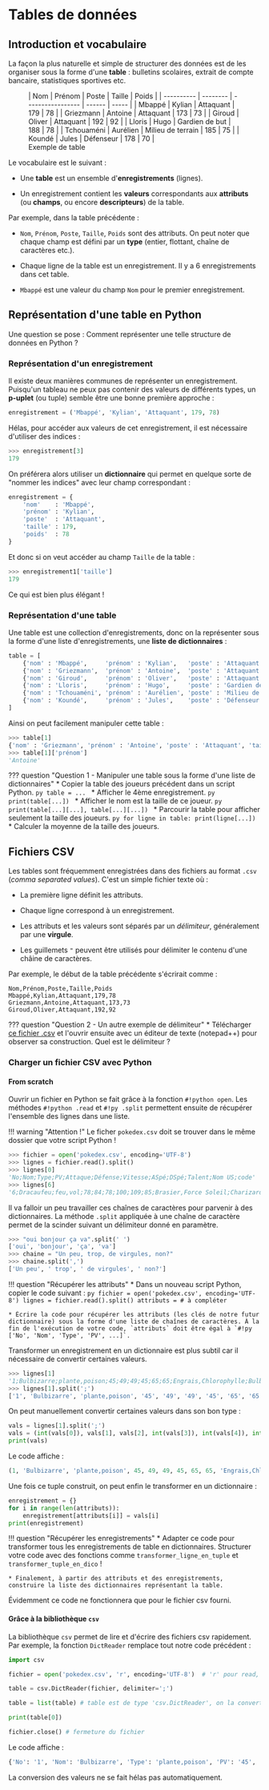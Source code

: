 # Tables de données

## Introduction et vocabulaire

La façon la plus naturelle et simple de structurer des données est de les organiser sous la forme d'une **table** : bulletins scolaires, extrait de compte bancaire, statistiques sportives etc.

<figure markdown>
| Nom        | Prénom   | Poste             | Taille | Poids |
| ---------- | -------- | ----------------- | ------ | ----- |
| Mbappé     | Kylian   | Attaquant         | 179    | 78    |
| Griezmann  | Antoine  | Attaquant         | 173    | 73    |
| Giroud     | Oliver   | Attaquant         | 192    | 92    |
| Lloris     | Hugo     | Gardien de but    | 188    | 78    |
| Tchouaméni | Aurélien | Milieu de terrain | 185    | 75    |
| Koundé     | Jules    | Défenseur         | 178    | 70    |
<figcaption style="font-style: normal">Exemple de table</figcaption>
</figure>

Le vocabulaire est le suivant :

* Une **table** est un ensemble d'**enregistrements** (lignes).

* Un enregistrement contient les **valeurs** correspondants aux **attributs** (ou **champs**, ou encore **descripteurs**) de la table.

Par exemple, dans la table précédente :

* `Nom`, `Prénom`, `Poste`, `Taille`, `Poids` sont des attributs. On peut noter que chaque champ est défini par un **type** (entier, flottant, chaîne de caractères etc.). 
  
* Chaque ligne de la table est un enregistrement. Il y a 6 enregistrements dans cet table.

* `Mbappé` est une valeur du champ `Nom` pour le premier enregistrement.

## Représentation d'une table en Python

Une question se pose : Comment représenter une telle structure de données en Python ?

### Représentation d'un enregistrement

Il existe deux manières communes de représenter un enregistrement. Puisqu'un tableau ne peux pas contenir des valeurs de différents types, un **p-uplet** (ou tuple) semble être une bonne première approche :

```py
enregistrement = ('Mbappé', 'Kylian', 'Attaquant', 179, 78)
```

Hélas, pour accéder aux valeurs de cet enregistrement, il est nécessaire d'utiliser des indices :

```py
>>> enregistrement[3]
179
```

On préférera alors utiliser un **dictionnaire** qui permet en quelque sorte de "nommer les indices" avec leur champ correspondant :

```py
enregistrement = {
    'nom'    : 'Mbappé',
    'prénom' : 'Kylian',
    'poste'  : 'Attaquant',
    'taille' : 179,
    'poids'  : 78
}
```

Et donc si on veut accéder au champ `Taille` de la table :

```py
>>> enregistrement1['taille']
179
```

Ce qui est bien plus élégant !

### Représentation d'une table

Une table est une collection d'enregistrements, donc on la représenter sous la forme d'une liste d'enregistrements, une **liste de dictionnaires** :

```py
table = [
    {'nom' : 'Mbappé',     'prénom' : 'Kylian',   'poste' : 'Attaquant',         'taille' : 179, 'poids' : 78},
    {'nom' : 'Griezmann',  'prénom' : 'Antoine',  'poste' : 'Attaquant',         'taille' : 173, 'poids' : 73},
    {'nom' : 'Giroud',     'prénom' : 'Oliver',   'poste' : 'Attaquant',         'taille' : 192, 'poids' : 92},
    {'nom' : 'Lloris',     'prénom' : 'Hugo',     'poste' : 'Gardien de but',    'taille' : 188, 'poids' : 78},
    {'nom' : 'Tchouaméni', 'prénom' : 'Aurélien', 'poste' : 'Milieu de terrain', 'taille' : 185, 'poids' : 75},
    {'nom' : 'Koundé',     'prénom' : 'Jules',    'poste' : 'Défenseur',         'taille' : 178, 'poids' : 70}
]
```

Ainsi on peut facilement manipuler cette table :

```py
>>> table[1]
{'nom' : 'Griezmann', 'prénom' : 'Antoine', 'poste' : 'Attaquant', 'taille' : 173, 'poids' : 73 }
>>> table[1]['prénom']
'Antoine'
```

??? question "Question 1 - Manipuler une table sous la forme d'une liste de dictionnaires"
    * Copier la table des joueurs précédent dans un script Python.
        ```py
        table = ...
        ```
    * Afficher le 4ème enregistrement.
        ```py
        print(table[...])
        ```
    * Afficher le nom est la taille de ce joueur.
        ```py
        print(table[...][...], table[...][...])
        ```
    * Parcourir la table pour afficher seulement la taille des joueurs.
        ```py
        for ligne in table:
            print(ligne[...])
        ```
    * Calculer la moyenne de la taille des joueurs.

## Fichiers CSV

<!-- ### Fichier texte tabulé

Comment enregistrer une table dans un fichier ? Il existe deux manières courantes. La première est de séparer les enregistrements par des **sauts à la ligne** et les valeurs par des **tabulations** dans un bête fichier texte :

```
"Mbappé"	"Kylian"	"Attaquant" 179	78
"Griezmann"	"Antoine"	"Attaquant" 173	73
"Giroud"    "Oliver"    "Attaquant" 192 92
```

On ajoute des guillemets autour des valeurs de type chaîne de caractères, car certaines d'entre elles pourraient contenir des sauts à la ligne (`\n`) ou des tabulation (`\ t`) qu'on ne voudrait pas confondre avec ceux structurant le fichier.

### Fichier CSV -->

Les tables sont fréquemment enregistrées dans des fichiers au format `.csv` (*comma separated values*). C'est un simple fichier texte où :

* La première ligne définit les attributs.

* Chaque ligne correspond à un enregistrement.

* Les attributs et les valeurs sont séparés par un *délimiteur*, généralement par une **virgule**.

* Les guillemets `"` peuvent être utilisés pour délimiter le contenu d'une châine de caractères.

Par exemple, le début de la table précédente s'écrirait comme :

```csv
Nom,Prénom,Poste,Taille,Poids
Mbappé,Kylian,Attaquant,179,78
Griezmann,Antoine,Attaquant,173,73
Giroud,Oliver,Attaquant,192,92
```

??? question "Question 2 - Un autre exemple de délimiteur"
    * Télécharger  [ce fichier .csv](./pokedex.csv) et l'ouvrir ensuite avec un éditeur de texte (notepad++) pour observer sa construction. Quel est le délimiteur ?

### Charger un fichier CSV avec Python

#### From scratch

Ouvrir un fichier en Python se fait grâce à la fonction `#!python open`. Les méthodes `#!python .read` et `#!py .split` permettent ensuite de récupérer l'ensemble des lignes dans une liste.

!!! warning "Attention !"
    Le ficher `pokedex.csv` doit se trouver dans le même dossier que votre script Python !

```py
>>> fichier = open('pokedex.csv', encoding='UTF-8')
>>> lignes = fichier.read().split()
>>> lignes[0]
'No;Nom;Type;PV;Attaque;Défense;Vitesse;ASpé;DSpé;Talent;Nom US;code'
>>> lignes[6]
'6;Dracaufeu;feu,vol;78;84;78;100;109;85;Brasier,Force Soleil;Charizard;63266'
```
Il va falloir un peu travailler ces chaînes de caractères pour parvenir à des dictionnaires. La méthode `.split` appliquée à une chaîne de caractère permet de la 
scinder suivant un délimiteur donné en paramètre.

```py
>>> "oui bonjour ça va".split(' ')
['oui', 'bonjour', 'ça', 'va']
>>> chaine = "Un peu, trop, de virgules, non?"
>>> chaine.split(',')
['Un peu', ' trop', ' de virgules', ' non?']
```

!!! question "Récupérer les attributs"
    * Dans un nouveau script Python, copier le code suivant :
    ```py
    fichier = open('pokedex.csv', encoding='UTF-8')
    lignes = fichier.read().split()
    attributs = # à compléter
    ```

    * Écrire la code pour récupérer les attributs (les clés de notre futur dictionnaire) sous la forme d'une liste de chaînes de caractères. À la fin de l'exécution de votre code, `attributs` doit être égal à `#!py ['No', 'Nom', 'Type', 'PV', ...]`.

Transformer un enregistrement en un dictionnaire est plus subtil car il nécessaire de convertir certaines valeurs.

```py
>>> lignes[1]
'1;Bulbizarre;plante,poison;45;49;49;45;65;65;Engrais,Chlorophylle;Bulbasaur;77140'
>>> lignes[1].split(';')
['1', 'Bulbizarre', 'plante,poison', '45', '49', '49', '45', '65', '65', 'Engrais,Chlorophylle', 'Bulbasaur', '77140']
```

On peut manuellement convertir certaines valeurs dans son bon type :

```py
vals = lignes[1].split(';')
vals = (int(vals[0]), vals[1], vals[2], int(vals[3]), int(vals[4]), int(vals[5]), int(vals[6]), int(vals[7]), int(vals[8]), vals[9], vals[10], int(vals[11]))
print(vals)
```

Le code affiche :

```py
(1, 'Bulbizarre', 'plante,poison', 45, 49, 49, 45, 65, 65, 'Engrais,Chlorophylle', 'Bulbasaur', 77140)
```

Une fois ce tuple construit, on peut enfin le transformer en un dictionnaire :

```py
enregistrement = {}
for i in range(len(attributs)):
    enregistrement[attributs[i]] = vals[i]
print(enregistrement)
```

!!! question "Récupérer les enregistrements"
    * Adapter ce code pour transformer tous les enregistrements de table en dictionnaires. Structurer votre code avec des fonctions comme `transformer_ligne_en_tuple` et `transformer_tuple_en_dico` !

    * Finalement, à partir des attributs et des enregistrements, construire la liste des dictionnaires représentant la table.

Évidemment ce code ne fonctionnera que pour le fichier csv fourni.

#### Grâce à la bibliothèque `csv`

La bibliothèque `csv` permet de lire et d'écrire des fichiers csv rapidement. Par exemple, la fonction `DictReader` remplace tout notre code précédent :

```py
import csv

fichier = open('pokedex.csv', 'r', encoding='UTF-8')  # 'r' pour read, on veut simplement lire le fichier

table = csv.DictReader(fichier, delimiter=';')

table = list(table) # table est de type 'csv.DictReader', on la convertit ici en une liste de dictionnaires

print(table[0])

fichier.close() # fermeture du fichier
```

Le code affiche :

```py
{'No': '1', 'Nom': 'Bulbizarre', 'Type': 'plante,poison', 'PV': '45', 'Attaque': '49', 'Défense': '49', 'Vitesse': '45', 'ASpé': '65', 'DSpé': '65', 'Talent': 'Engrais,Chlorophylle', 'Nom US': 'Bulbasaur', 'code': '77140'}
```

La conversion des valeurs ne se fait hélas pas automatiquement. 